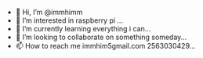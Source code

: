 - 👋 Hi, I’m @immhimm
- 👀 I’m interested in raspberry pi ...
- 🌱 I’m currently learning everything i can...
- 💞️ I’m looking to collaborate on something someday...
- 📫 How to reach me immhim5gmail.com 2563030429...

<!---
immhimm/immhimm is a ✨ special ✨ repository because its `README.md` (this file) appears on your GitHub profile.
You can click the Preview link to take a look at your changes.
--->
